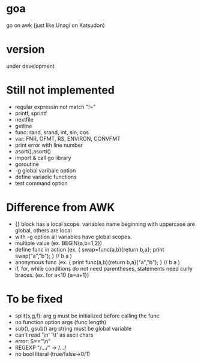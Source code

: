 # goa
go on awk (just like Unagi on Katsudon)

# version
under development

# Still not implemented
* regular expressin not match "!~"
* printf, sprintf
* nextfile
* getline
* func: rand, srand, int, sin, cos
* var: FNR, OFMT, RS, ENVIRON, CONVFMT
* print error with line number
* asort(),asorti()
* import & call go library
* goroutine
* -g global varibale option
* define variadic functions
* test command option

# Difference from AWK
* {} block has a local scope. variables name beginning with uppercase are global, others are local
* with -g option all variables have global scopes.
* multiple value (ex. BEGIN{a,b=1,2})
* define func in action (ex. { swap=func(a,b){return b,a}; print swap("a","b"); } // b a )
* anonymous func (ex. { print func(a,b){return b,a}("a","b"); } // b a )
* if, for, while conditions do not need parentheses, statements need curly braces. (ex. for a<10 {a=a+1}) 

# To be fixed
* split(s,g,f): arg g must be initialized before calling the func
* no function option args (func:length)
* sub(), gsub() arg string must be global variable
* can't read '\n' '\t' as ascii chars
* error: S=="\n"
* REGEXP "/.../" -> /.../
* no bool literal (true/false->0/1)
